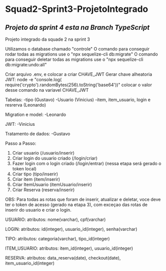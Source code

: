 # Squad2-Sprint3-ProjetoIntegrado
## *Projeto da sprint 4 esta na Branch TypeScript*
Projeto integrado da squade 2 na sprint 3

Utilizamos o database chamado "controle"
O comando para conseguir rodar todas as migrations use o "npx sequelize-cli db:migrate"
O comando para conseguir deletar todas as migrations use o "npx sequelize-cli db:migrate:undo:all"

Criar arquivo .env, e colocar a criar CHAVE_JWT
Gerar chave alheatoria JWT:
node -e "console.log( require('crypto').randomBytes(256).toString('base64'))" 
colocar o valor desse comando na variavel CHAVE_JWT

Tabelas:
    -tipo (Gustavo)
    -Usuario (Vinicius)
    -item, item_usuario, login e resrerva (Leonardo)

Migration e model:
    -Leonardo

JWT:
    -Vinicius

Tratamento de dados:
    -Gustavo

Passo a Passo:
1) Criar usuario (/usuario/inserir)
2) Criar login do usuario criado (/login/criar)
3) Fazer login com o login criado (/login/entrar) (nessa etapa será gerado o token local)
4) Criar tipo (tipo/inserir)
5) Criar item (item/inserir)
6) Criar ItemUsuario (itemUsuario/inserir)
7) Criar Reserva (reserva/inserir)

OBS: Para todas as rotas que foram de inserir, atualizar e deletar, voce deve ter o token de acesso (gerado na etapa 3), com exceçao das rotas de inserir do usuario e criar o login.

USUARIO:
    atributos:
    nome(varchar), cpf(varchar)

LOGIN:
    atributos:
    id(integer), usuario_id(integer), senha(varchar) 

TIPO:
    atributos:
    categoria(varchar), tipo_id(integer)   

ITEM_USUARIO:
    atributos:
    item_id(integer), usuario_id(integer)

RESERVA:
    atributos:
    data_reserva(date), checkout(date), item_usuario_id(integer)    



